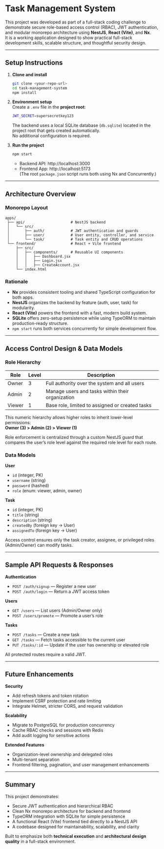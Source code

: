 # Task Management System

This project was developed as part of a full-stack coding challenge to demonstrate secure role-based access control (RBAC), JWT authentication, and modular monorepo architecture using **NestJS**, **React (Vite)**, and **Nx**.  
It is a working application designed to show practical full-stack development skills, scalable structure, and thoughtful security design.

---

## Setup Instructions

1. **Clone and install**
   ```bash
   git clone <your-repo-url>
   cd task-management-system
   npm install
   ```

2. **Environment setup**  
   Create a `.env` file in the **project root**:
   ```bash
   JWT_SECRET=supersecretkey123
   ```
   The backend uses a local SQLite database (`db.sqlite`) located in the project root that gets created automatically.  
   No additional configuration is required.

3. **Run the project**
   ```bash
   npm start
   ```
   - Backend API: http://localhost:3000  
   - Frontend App: http://localhost:5173  
   (The root `package.json` script runs both using Nx and Concurrently.)

---

## Architecture Overview

### Monorepo Layout
```
apps/
 ├── api/                     # NestJS backend
 │   └── src/
 │       ├── auth/            # JWT authentication and guards
 │       ├── user/            # User entity, controller, and service
 │       └── task/            # Task entity and CRUD operations
 └── frontend/                # React + Vite frontend
     ├── src/
     │   ├── components/      # Reusable UI components
     │   │   ├── Dashboard.jsx
     │   │   ├── Login.jsx
     │   │   ├── CreateAccount.jsx
     └── index.html
```

### Rationale
- **Nx** provides consistent tooling and shared TypeScript configuration for both apps.  
- **NestJS** organizes the backend by feature (auth, user, task) for modularity.  
- **React (Vite)** powers the frontend with a fast, modern build system.  
- **SQLite** offers zero-setup persistence while using TypeORM to maintain production-ready structure.  
- `npm start` runs both services concurrently for simple development flow.

---

## Access Control Design & Data Models

### Role Hierarchy
| Role  | Level | Description |
|-------|--------|-------------|
| Owner | 3 | Full authority over the system and all users |
| Admin | 2 | Manage users and tasks within their organization |
| Viewer | 1 | Base role, limited to assigned or created tasks |

This numeric hierarchy allows higher roles to inherit lower-level permissions:  
**Owner (3) > Admin (2) > Viewer (1)**

Role enforcement is centralized through a custom NestJS guard that compares the user’s role level against the required role level for each route.

### Data Models

**User**
- `id` (integer, PK)  
- `username` (string)  
- `password` (hashed)  
- `role` (enum: viewer, admin, owner)

**Task**
- `id` (integer, PK)  
- `title` (string)  
- `description` (string)  
- `createdBy` (foreign key → User)  
- `assignedTo` (foreign key → User)

Access control ensures only the task creator, assignee, or privileged roles (Admin/Owner) can modify tasks.

---

## Sample API Requests & Responses

**Authentication**
- `POST /auth/signup` — Register a new user  
- `POST /auth/login` — Return a JWT access token  

**Users**
- `GET /users` — List users (Admin/Owner only)  
- `POST /users/promote` — Promote a user’s role  

**Tasks**
- `POST /tasks` — Create a new task  
- `GET /tasks` — Fetch tasks accessible to the current user  
- `PUT /tasks/:id` — Update if the user has ownership or elevated role  

All protected routes require a valid JWT.

---

## Future Enhancements

**Security**
- Add refresh tokens and token rotation  
- Implement CSRF protection and rate limiting  
- Integrate Helmet, stricter CORS, and request validation  

**Scalability**
- Migrate to PostgreSQL for production concurrency  
- Cache RBAC checks and sessions with Redis  
- Add audit logging for sensitive actions  

**Extended Features**
- Organization-level ownership and delegated roles  
- Multi-tenant separation  
- Frontend filtering, pagination, and user management enhancements  

---

## Summary

This project demonstrates:
- Secure JWT authentication and hierarchical RBAC  
- Clean Nx monorepo architecture for backend and frontend  
- TypeORM integration with SQLite for simple persistence  
- A functional React (Vite) frontend tied directly to a NestJS API  
- A codebase designed for maintainability, scalability, and clarity

Built to emphasize both **technical execution** and **architectural design quality** in a full-stack environment.
